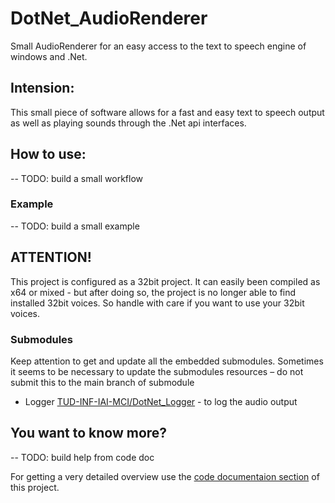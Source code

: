 DotNet_AudioRenderer
=========
Small AudioRenderer for an easy access to the text to speech engine of windows and .Net.

## Intension:
This small piece of software allows for a fast and easy text to speech output as well as playing sounds through the .Net api interfaces.


## How to use:

--	TODO: build a small workflow

### Example

--	TODO: build a small example

## ATTENTION!

This project is configured as a 32bit project. It can easily been compiled as x64 or mixed - but after doing so, the project is no longer able to find installed 32bit voices. So handle with care if you want to use your 32bit voices.

### Submodules
Keep attention to get and update all the embedded submodules. Sometimes it seems to be necessary to update the submodules resources – do not submit this to the main branch of submodule

* Logger [TUD-INF-IAI-MCI/DotNet_Logger](https://github.com/TUD-INF-IAI-MCI/DotNet_Logger) - to log the audio output


## You want to know more?

--	TODO: build help from code doc

For getting a very detailed overview use the [code documentaion section](/Help/index.html) of this project.

